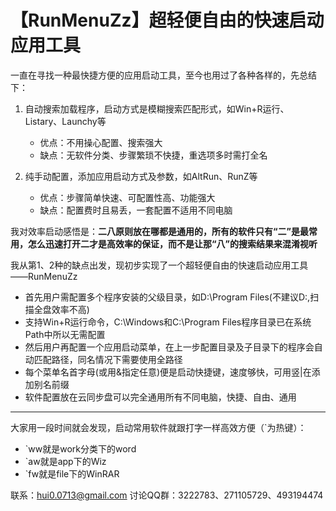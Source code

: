 # 【RunMenuZz】超轻便自由的快速启动应用工具

一直在寻找一种最快捷方便的应用启动工具，至今也用过了各种各样的，先总结下：

1. 自动搜索加载程序，启动方式是模糊搜索匹配形式，如Win+R运行、Listary、Launchy等
    - 优点：不用操心配置、搜索强大
    - 缺点：无软件分类、步骤繁琐不快捷，重选项多时需打全名

2. 纯手动配置，添加应用启动方式及参数，如AltRun、RunZ等
    - 优点：步骤简单快速、可配置性高、功能强大
    - 缺点：配置费时且易丢，一套配置不适用不同电脑

我对效率启动感悟是：**二八原则放在哪都是通用的，所有的软件只有“二”是最常用，怎么迅速打开二才是高效率的保证，而不是让那“八”的搜索结果来混淆视听**

我从第1、2种的缺点出发，现初步实现了一个超轻便自由的快速启动应用工具——RunMenuZz

+ 首先用户需配置多个程序安装的父级目录，如D:\Program Files(不建议D:\,扫描全盘效率不高)
+ 支持Win+R运行命令，C:\Windows和C:\Program Files程序目录已在系统Path中所以无需配置
+ 然后用户再配置一个应用启动菜单，在上一步配置目录及子目录下的程序会自动匹配路径，同名情况下需要使用全路径
+ 每个菜单名首字母(或用&指定任意)便是启动快捷键，速度够快，可用竖|在添加别名前缀
+ 软件配置放在云同步盘可以完全通用所有不同电脑，快捷、自由、通用

---

大家用一段时间就会发现，启动常用软件就跟打字一样高效方便（\`为热键）：

- \`ww就是work分类下的word
- \`aw就是app下的Wiz
- \`fw就是file下的WinRAR

联系：hui0.0713@gmail.com 讨论QQ群：3222783、271105729、493194474
